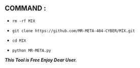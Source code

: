 ## COMMAND :



* `rm -rf MIX`

* `git clone https://github.com/MR-META-404-CYBER/MIX.git`

* `cd MIX`

* `python MR-META.py`


___This Tool is Free Enjoy Dear User.___</br>
